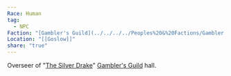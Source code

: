 ```yaml
---
Race: Human
tag:
  - NPC
Faction: "[Gambler's Guild](../../../../Peoples%20&%20Factions/Gambler's%20Guild/Gambler's%20Guild.md)"
Location: "[[Goslow]]"
share: "true"
---
```


Overseer of "[The Silver Drake](../Locations/The%20Silver%20Drake.md)" [Gambler's Guild](../../../../Peoples%20&%20Factions/Gambler's%20Guild/Gambler's%20Guild.md) hall.
